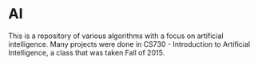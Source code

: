 AI
=====
This is a repository of various algorithms with a focus on artificial intelligence.
Many projects were done in CS730 - Introduction to Artificial Intelligence, a class that was taken Fall of 2015.
